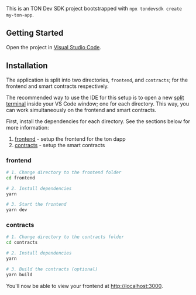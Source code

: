 This is an TON Dev SDK project bootstrapped with `npx tondevsdk create my-ton-app`.

## Getting Started

Open the project in [Visual Studio Code](https://code.visualstudio.com/).

## Installation

The application is split into two directories, `frontend`, and `contracts`; for the frontend and smart contracts respectively.

The recommended way to use the IDE for this setup is to open a new [split terminal](https://code.visualstudio.com/docs/terminal/basics#:~:text=Multiple%20terminals%20can%20be%20placed,tab%20on%20the%20terminal%20panel.)
inside your VS Code window; one for each directory.
This way, you can work simultaneously on the frontend and smart contracts.

First, install the dependencies for each directory. See the sections below for more information:

1. [frontend](#frontend) - setup the frontend for the ton dapp
2. [contracts](#contracts) - setup the smart contracts

### frontend

```bash
# 1. Change directory to the frontend folder
cd frontend

# 2. Install dependencies
yarn

# 3. Start the frontend
yarn dev
```

### contracts

```bash
# 1. Change directory to the contracts folder
cd contracts

# 2. Install dependencies
yarn

# 3. Build the contracts (optional)
yarn build
```

You'll now be able to view your frontend at [http://localhost:3000](http://localhost:3000).

